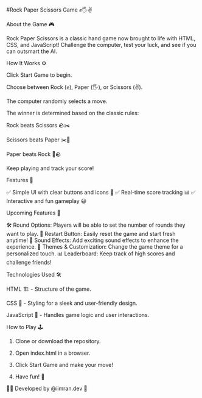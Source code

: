 #Rock Paper Scissors Game ✊🖐️✌️

About the Game 🎮

Rock Paper Scissors is a classic hand game now brought to life with HTML, CSS, and JavaScript! Challenge the computer, test your luck, and see if you can outsmart the AI.

How It Works ⚙️

Click Start Game to begin.

Choose between Rock (✊), Paper (🖐️), or Scissors (✌️).

The computer randomly selects a move.

The winner is determined based on the classic rules:

Rock beats Scissors 🪨✂️

Scissors beats Paper ✂️📄

Paper beats Rock 📄🪨


Keep playing and track your score!


Features 🎯

✅ Simple UI with clear buttons and icons 🎨
✅ Real-time score tracking 📊
✅ Interactive and fun gameplay 😃

Upcoming Features 🚀

🛠️ Round Options: Players will be able to set the number of rounds they want to play.
🔄 Restart Button: Easily reset the game and start fresh anytime!
🎵 Sound Effects: Add exciting sound effects to enhance the experience.
🎨 Themes & Customization: Change the game theme for a personalized touch.
📊 Leaderboard: Keep track of high scores and challenge friends!

Technologies Used 🛠️

HTML 🏗️ - Structure of the game.

CSS 🎨 - Styling for a sleek and user-friendly design.

JavaScript 🧠 - Handles game logic and user interactions.


How to Play 🕹️

1. Clone or download the repository.


2. Open index.html in a browser.


3. Click Start Game and make your move!


4. Have fun! 🎉



👨‍💻 Developed by @iimran.dev 🚀